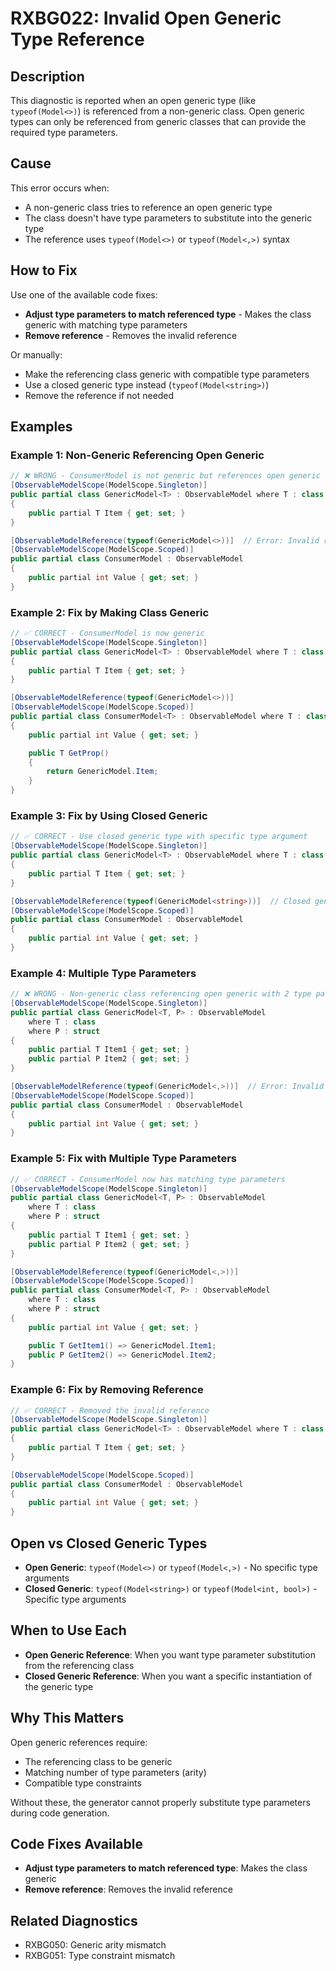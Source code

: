 # RXBG022: Invalid Open Generic Type Reference

## Description

This diagnostic is reported when an open generic type (like `typeof(Model<>)`) is referenced from a non-generic class. Open generic types can only be referenced from generic classes that can provide the required type parameters.

## Cause

This error occurs when:
- A non-generic class tries to reference an open generic type
- The class doesn't have type parameters to substitute into the generic type
- The reference uses `typeof(Model<>)` or `typeof(Model<,>)` syntax

## How to Fix

Use one of the available code fixes:
- **Adjust type parameters to match referenced type** - Makes the class generic with matching type parameters
- **Remove reference** - Removes the invalid reference

Or manually:
- Make the referencing class generic with compatible type parameters
- Use a closed generic type instead (`typeof(Model<string>)`)
- Remove the reference if not needed

## Examples

### Example 1: Non-Generic Referencing Open Generic

```csharp
// ❌ WRONG - ConsumerModel is not generic but references open generic
[ObservableModelScope(ModelScope.Singleton)]
public partial class GenericModel<T> : ObservableModel where T : class
{
    public partial T Item { get; set; }
}

[ObservableModelReference(typeof(GenericModel<>))]  // Error: Invalid reference
[ObservableModelScope(ModelScope.Scoped)]
public partial class ConsumerModel : ObservableModel
{
    public partial int Value { get; set; }
}
```

### Example 2: Fix by Making Class Generic

```csharp
// ✅ CORRECT - ConsumerModel is now generic
[ObservableModelScope(ModelScope.Singleton)]
public partial class GenericModel<T> : ObservableModel where T : class
{
    public partial T Item { get; set; }
}

[ObservableModelReference(typeof(GenericModel<>))]
[ObservableModelScope(ModelScope.Scoped)]
public partial class ConsumerModel<T> : ObservableModel where T : class
{
    public partial int Value { get; set; }

    public T GetProp()
    {
        return GenericModel.Item;
    }
}
```

### Example 3: Fix by Using Closed Generic

```csharp
// ✅ CORRECT - Use closed generic type with specific type argument
[ObservableModelScope(ModelScope.Singleton)]
public partial class GenericModel<T> : ObservableModel where T : class
{
    public partial T Item { get; set; }
}

[ObservableModelReference(typeof(GenericModel<string>))]  // Closed generic
[ObservableModelScope(ModelScope.Scoped)]
public partial class ConsumerModel : ObservableModel
{
    public partial int Value { get; set; }
}
```

### Example 4: Multiple Type Parameters

```csharp
// ❌ WRONG - Non-generic class referencing open generic with 2 type parameters
[ObservableModelScope(ModelScope.Singleton)]
public partial class GenericModel<T, P> : ObservableModel
    where T : class
    where P : struct
{
    public partial T Item1 { get; set; }
    public partial P Item2 { get; set; }
}

[ObservableModelReference(typeof(GenericModel<,>))]  // Error: Invalid reference
[ObservableModelScope(ModelScope.Scoped)]
public partial class ConsumerModel : ObservableModel
{
    public partial int Value { get; set; }
}
```

### Example 5: Fix with Multiple Type Parameters

```csharp
// ✅ CORRECT - ConsumerModel now has matching type parameters
[ObservableModelScope(ModelScope.Singleton)]
public partial class GenericModel<T, P> : ObservableModel
    where T : class
    where P : struct
{
    public partial T Item1 { get; set; }
    public partial P Item2 { get; set; }
}

[ObservableModelReference(typeof(GenericModel<,>))]
[ObservableModelScope(ModelScope.Scoped)]
public partial class ConsumerModel<T, P> : ObservableModel
    where T : class
    where P : struct
{
    public partial int Value { get; set; }

    public T GetItem1() => GenericModel.Item1;
    public P GetItem2() => GenericModel.Item2;
}
```

### Example 6: Fix by Removing Reference

```csharp
// ✅ CORRECT - Removed the invalid reference
[ObservableModelScope(ModelScope.Singleton)]
public partial class GenericModel<T> : ObservableModel where T : class
{
    public partial T Item { get; set; }
}

[ObservableModelScope(ModelScope.Scoped)]
public partial class ConsumerModel : ObservableModel
{
    public partial int Value { get; set; }
}
```

## Open vs Closed Generic Types

- **Open Generic**: `typeof(Model<>)` or `typeof(Model<,>)` - No specific type arguments
- **Closed Generic**: `typeof(Model<string>)` or `typeof(Model<int, bool>)` - Specific type arguments

## When to Use Each

- **Open Generic Reference**: When you want type parameter substitution from the referencing class
- **Closed Generic Reference**: When you want a specific instantiation of the generic type

## Why This Matters

Open generic references require:
- The referencing class to be generic
- Matching number of type parameters (arity)
- Compatible type constraints

Without these, the generator cannot properly substitute type parameters during code generation.

## Code Fixes Available

- **Adjust type parameters to match referenced type**: Makes the class generic
- **Remove reference**: Removes the invalid reference

## Related Diagnostics

- RXBG050: Generic arity mismatch
- RXBG051: Type constraint mismatch

